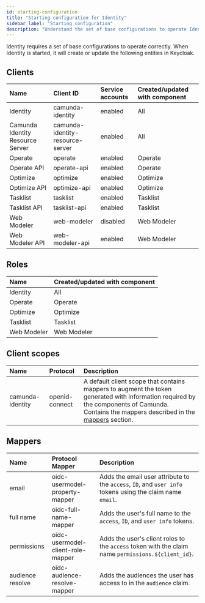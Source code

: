 ```yaml
---
id: starting-configuration
title: "Starting configuration for Identity"
sidebar_label: "Starting configuration"
description: "Understand the set of base configurations to operate Identity correctly."
---
```


Identity requires a set of base configurations to operate correctly. When Identity is started, it will create or update the following entities in Keycloak.

## Clients

| Name                             | Client ID                        | Service accounts | Created/updated with component |
| :------------------------------- | :------------------------------- | :--------------- | :----------------------------- |
| Identity                         | camunda-identity                 | enabled          | All                            |
| Camunda Identity Resource Server | camunda-identity-resource-server | enabled          | All                            |
| Operate                          | operate                          | enabled          | Operate                        |
| Operate API                      | operate-api                      | enabled          | Operate                        |
| Optimize                         | optimize                         | enabled          | Optimize                       |
| Optimize API                     | optimize-api                     | enabled          | Optimize                       |
| Tasklist                         | tasklist                         | enabled          | Tasklist                       |
| Tasklist API                     | tasklist-api                     | enabled          | Tasklist                       |
| Web Modeler                      | web-modeler                      | disabled         | Web Modeler                    |
| Web Modeler API                  | web-modeler-api                  | enabled          | Web Modeler                    |

## Roles

| Name        | Created/updated with component |
| :---------- | :----------------------------- |
| Identity    | All                            |
| Operate     | Operate                        |
| Optimize    | Optimize                       |
| Tasklist    | Tasklist                       |
| Web Modeler | Web Modeler                    |

## Client scopes

| Name             | Protocol       | Description                                                                                                                                                                                            |
| :--------------- | :------------- | :----------------------------------------------------------------------------------------------------------------------------------------------------------------------------------------------------- |
| camunda-identity | openid-connect | A default client scope that contains mappers to augment the token generated with information required by the components of Camunda. Contains the mappers described in the [mappers](#mappers) section. |

## Mappers

| Name             | Protocol Mapper                   | Description                                                                                               |
| :--------------- | :-------------------------------- | :-------------------------------------------------------------------------------------------------------- |
| email            | oidc-usermodel-property-mapper    | Adds the email user attribute to the `access`, `ID`, and `user info` tokens using the claim name `email`. |
| full name        | oidc-full-name-mapper             | Adds the user's full name to the `access`, `ID`, and `user info` tokens.                                  |
| permissions      | oidc-usermodel-client-role-mapper | Adds the user's client roles to the `access` token with the claim name `permissions.${client_id}`.        |
| audience resolve | oidc-audience-resolve-mapper      | Adds the audiences the user has access to in the `audience` claim.                                        |
